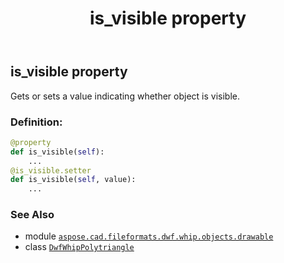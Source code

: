 ﻿---
title: is_visible property
second_title: Aspose.CAD for Python via .NET API References
description: 
type: docs
weight: 70
url: /python-net/aspose.cad.fileformats.dwf.whip.objects.drawable/dwfwhippolytriangle/is_visible/
is_root: false
---

## is_visible property


Gets or sets a value indicating whether object is visible.
### Definition:
```python
@property
def is_visible(self):
    ...
@is_visible.setter
def is_visible(self, value):
    ...
```

### See Also
* module [`aspose.cad.fileformats.dwf.whip.objects.drawable`](../../)
* class [`DwfWhipPolytriangle`](/cad/python-net/aspose.cad.fileformats.dwf.whip.objects.drawable/dwfwhippolytriangle)
